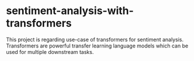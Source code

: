 # sentiment-analysis-with-transformers
This project is regarding use-case of transformers for sentiment analysis. Transformers are powerful transfer learning language models which can be used for multiple downstream tasks.
